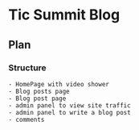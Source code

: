 # Tic Summit Blog

## Plan

### Structure

    - HomePage with video shower
    - Blog posts page
    - Blog post page
    - admin panel to view site traffic
    - admin panel to write a blog post
    - comments
